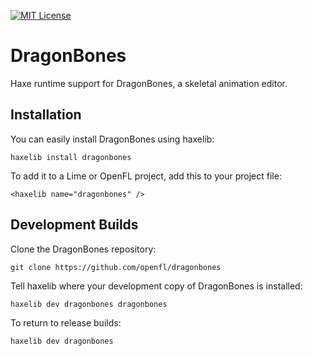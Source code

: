 [![MIT License](https://img.shields.io/badge/license-MIT-blue.svg?style=flat)](LICENSE.md)

DragonBones
===========

Haxe runtime support for DragonBones, a skeletal animation editor.


Installation
------------

You can easily install DragonBones using haxelib:

    haxelib install dragonbones

To add it to a Lime or OpenFL project, add this to your project file:

    <haxelib name="dragonbones" />


Development Builds
------------------

Clone the DragonBones repository:

    git clone https://github.com/openfl/dragonbones


Tell haxelib where your development copy of DragonBones is installed:

    haxelib dev dragonbones dragonbones


To return to release builds:

    haxelib dev dragonbones
